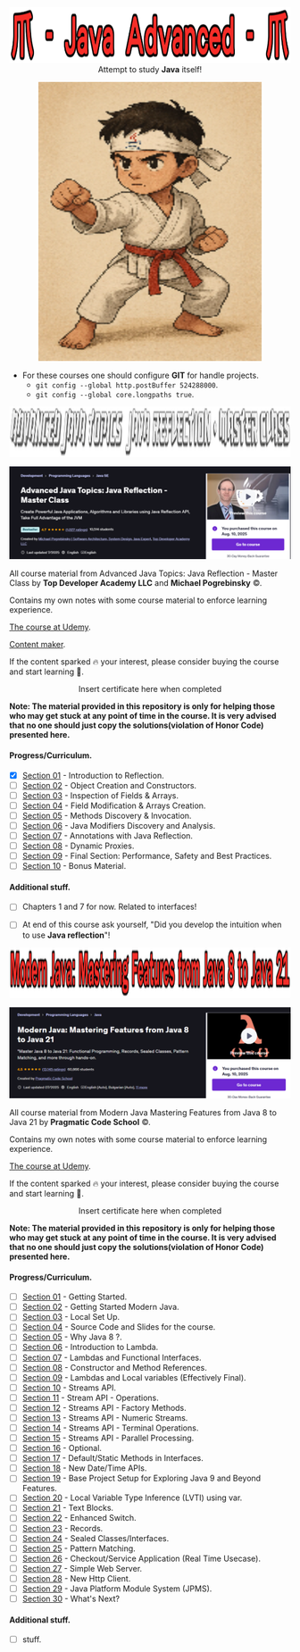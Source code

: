 

<p align="center">
    <img id="studying" src="JavaAdvancedCaption.png" style="height: 100px; width: 900px;">
  <text>Attempt to study <b>Java</b> itself!</text>
</p>

<p align="center">
   <img src="ReadyForStudyJavaInDepthOSSSSS.png" alt="alt text" width="400" height="500"/>
</p>

- For these courses one should configure **GIT** for handle projects.
    - `git config --global http.postBuffer 524288000`.
    - `git config --global core.longpaths true`.

<p align="center">
    <img id="Advanced Java Topics: Java Reflection - Master Class" src="Advanced Java Topics Java Reflection Master Class caption.png" style="height: 90px; width: 900px;">
</p>

![Advanced Java Topics: Java Reflection - Master Class]( Advanced%20Java%20Topics%20Java%20Reflection%20Master%20Class%20desc.png)

All course material from Advanced Java Topics: Java Reflection - Master Class
by **Top Developer Academy LLC** and **Michael Pogrebinsky** ©. 

Contains my own notes with some course material to enforce learning experience.

<!-- add this comment later 
This repository is made with [![Eclipse](https://img.shields.io/badge/Eclipse-FE7A16.svg?logo=Eclipse&logoColor=white)](#), therefore it will include configuration files which are related to this IDE this approach will be favored for now. ⚙️ -->

[The course at Udemy](https://www.udemy.com/course/java-reflection-master-class/). 

[Content maker](https://topdeveloperacademy.com/).


If the content sparked :fire: your interest, please consider buying the course and start learning :book:.

<!-- 
Linkedin puts this shit front, when clicking from private mode x(. Need to put this to make jump working every case
?trk=public_profile_see-credential 
-->

<div align="center">
    Insert certificate here when completed
</div>


**Note: The material provided in this repository is only for helping those who may get stuck at any point of time in the course. It is very advised that no one should just copy the solutions(violation of Honor Code) presented here.**

#### Progress/Curriculum.

- [x] [Section 01](https://github.com/developersCradle/java-advanced/tree/main/Advanced%20Java%20Topics%20Java%20Reflection%20Master%20Class/Section%2001#section-01-introduction-to-reflection) - Introduction to Reflection.
- [ ] [Section 02](https://github.com/developersCradle/java-advanced/tree/main/Advanced%20Java%20Topics%20Java%20Reflection%20Master%20Class/Section%2002#section-02-object-creation-and-constructors) - Object Creation and Constructors. 
- [ ] [Section 03](https://github.com/developersCradle/java-advanced/tree/main/Advanced%20Java%20Topics%20Java%20Reflection%20Master%20Class/Section%2003#section-03-inspection-of-fields--arrays) - Inspection of Fields & Arrays.
- [ ] [Section 04](https://github.com/developersCradle/java-advanced/tree/main/Advanced%20Java%20Topics%20Java%20Reflection%20Master%20Class/Section%2004#section-04-field-modification--arrays-creation) - Field Modification & Arrays Creation. 
- [ ] [Section 05](https://github.com/developersCradle/java-advanced/tree/main/Advanced%20Java%20Topics%20Java%20Reflection%20Master%20Class/Section%2005#section-05-methods-discovery--invocation) - Methods Discovery & Invocation. 
- [ ] [Section 06](#) - Java Modifiers Discovery and Analysis. 
- [ ] [Section 07](#) - Annotations with Java Reflection.
- [ ] [Section 08](#) - Dynamic Proxies.
- [ ] [Section 09](#) - Final Section: Performance, Safety and Best Practices.
- [ ] [Section 10](#) - Bonus Material.

#### Additional stuff.

- [ ] Chapters 1 and 7 for now. Related to interfaces!
- [ ] At end of this course ask yourself, "Did you develop the intuition when to use **Java reflection**"!


<p align="center">
    <img id="Modern Java Mastering Features from Java 8 to Java 21" src="Modern Java Mastering Features from Java 8 to Java 21 caption.png" style="height: 90px; width: 900px;">
</p>

![Modern Java Mastering Features from Java 8 to Java 21]( Modern%20Java%20Mastering%20Features%20from%20Java%208%20to%20Java%2021%20desc.PNG)

All course material from Modern Java Mastering Features from Java 8 to Java 21
by **Pragmatic Code School** ©. 

Contains my own notes with some course material to enforce learning experience.

<!-- add this comment later 
This repository is made with [![Eclipse](https://img.shields.io/badge/Eclipse-FE7A16.svg?logo=Eclipse&logoColor=white)](#), therefore it will include configuration files which are related to this IDE this approach will be favored for now. ⚙️ -->

[The course at Udemy](https://www.udemy.com/course/modern-java-learn-java-8-features-by-coding-it/). 


If the content sparked :fire: your interest, please consider buying the course and start learning :book:.

<!-- 
Linkedin puts this shit front, when clicking from private mode x(. Need to put this to make jump working every case
?trk=public_profile_see-credential 
-->

<div align="center">
    Insert certificate here when completed
</div>


**Note: The material provided in this repository is only for helping those who may get stuck at any point of time in the course. It is very advised that no one should just copy the solutions(violation of Honor Code) presented here.**

#### Progress/Curriculum.

- [ ] [Section 01](https://github.com/developersCradle/java-advanced/tree/main/Modern%20Java%20Mastering%20Features%20from%20Java%208%20to%20Java%2021/Section%2001#section-01-getting-started) - Getting Started.
- [ ] [Section 02](https://github.com/developersCradle/java-advanced/blob/main/Modern%20Java%20Mastering%20Features%20from%20Java%208%20to%20Java%2021/Section%2002/README.md#section-02-getting-started-modern-java) - Getting Started Modern Java.  
- [ ] [Section 03](#) - Local Set Up.  
- [ ] [Section 04](#) - Source Code and Slides for the course.  
- [ ] [Section 05](#) - Why Java 8 ?.  
- [ ] [Section 06](#) - Introduction to Lambda.  
- [ ] [Section 07](#) - Lambdas and Functional Interfaces.  
- [ ] [Section 08](#) - Constructor and Method References.  
- [ ] [Section 09](#) - Lambdas and Local variables (Effectively Final).  
- [ ] [Section 10](#) - Streams API.  
- [ ] [Section 11](#) - Stream API - Operations.  
- [ ] [Section 12](#) - Streams API - Factory Methods.  
- [ ] [Section 13](#) - Streams API - Numeric Streams.  
- [ ] [Section 14](#) - Streams API - Terminal Operations.  
- [ ] [Section 15](#) - Streams API - Parallel Processing.  
- [ ] [Section 16](#) - Optional.  
- [ ] [Section 17](#) - Default/Static Methods in Interfaces.  
- [ ] [Section 18](#) - New Date/Time APIs.  
- [ ] [Section 19](#) - Base Project Setup for Exploring Java 9 and Beyond Features.  
- [ ] [Section 20](#) - Local Variable Type Inference (LVTI) using var.  
- [ ] [Section 21](#) - Text Blocks.  
- [ ] [Section 22](#) - Enhanced Switch.  
- [ ] [Section 23](#) - Records.  
- [ ] [Section 24](#) - Sealed Classes/Interfaces.  
- [ ] [Section 25](#) - Pattern Matching.  
- [ ] [Section 26](#) - Checkout/Service Application (Real Time Usecase).  
- [ ] [Section 27](#) - Simple Web Server.  
- [ ] [Section 28](#) - New Http Client.  
- [ ] [Section 29](#) - Java Platform Module System (JPMS).  
- [ ] [Section 30](#) - What's Next?  

#### Additional stuff.

- [ ] stuff.

